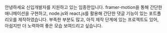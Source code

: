  안녕하세요 신입개발자를 지원하고 있는 임종한입니다.
 framer-motion을 통해 간단한 애니메이션을 구현하고, node.js와 react.js를 활용해 간단한 댓글 기능이 있는 포트폴리오를 제작하였습니다.
 부족한 부분도 많고, 아직 제작 단계에 있는 프로젝트도 있어, 아쉽지만 더 노력하여 좋은 모습 보여드리고 싶습니다.
